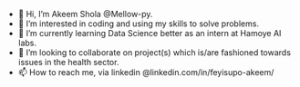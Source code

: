 - 👋 Hi, I’m Akeem Shola @Mellow-py.
- 👀 I’m interested in coding and using my skills to solve problems.
- 🌱 I’m currently learning Data Science better as an intern at Hamoye AI labs.
- 💞️ I’m looking to collaborate on project(s) which is/are fashioned towards issues in the health sector. 
- 📫 How to reach me, via linkedin @linkedin.com/in/feyisupo-akeem/

<!---
Mellow-py/Mellow-py is a ✨ special ✨ repository because its `README.md` (this file) appears on your GitHub profile.
You can click the Preview link to take a look at your changes.
--->
